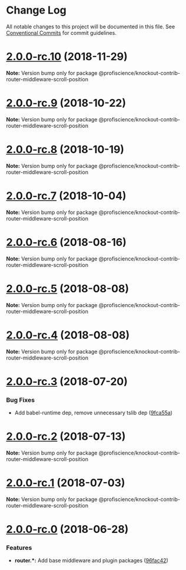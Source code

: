 # Change Log

All notable changes to this project will be documented in this file.
See [Conventional Commits](https://conventionalcommits.org) for commit guidelines.

# [2.0.0-rc.10](https://github.com/Profiscience/knockout-contrib/compare/@profiscience/knockout-contrib-router-middleware-scroll-position@2.0.0-rc.9...@profiscience/knockout-contrib-router-middleware-scroll-position@2.0.0-rc.10) (2018-11-29)

**Note:** Version bump only for package @profiscience/knockout-contrib-router-middleware-scroll-position

# [2.0.0-rc.9](https://github.com/Profiscience/knockout-contrib/compare/@profiscience/knockout-contrib-router-middleware-scroll-position@2.0.0-rc.8...@profiscience/knockout-contrib-router-middleware-scroll-position@2.0.0-rc.9) (2018-10-22)

**Note:** Version bump only for package @profiscience/knockout-contrib-router-middleware-scroll-position

# [2.0.0-rc.8](https://github.com/Profiscience/knockout-contrib/compare/@profiscience/knockout-contrib-router-middleware-scroll-position@2.0.0-rc.7...@profiscience/knockout-contrib-router-middleware-scroll-position@2.0.0-rc.8) (2018-10-19)

**Note:** Version bump only for package @profiscience/knockout-contrib-router-middleware-scroll-position

<a name="2.0.0-rc.7"></a>

# [2.0.0-rc.7](https://github.com/Profiscience/knockout-contrib/compare/@profiscience/knockout-contrib-router-middleware-scroll-position@2.0.0-rc.6...@profiscience/knockout-contrib-router-middleware-scroll-position@2.0.0-rc.7) (2018-10-04)

**Note:** Version bump only for package @profiscience/knockout-contrib-router-middleware-scroll-position

<a name="2.0.0-rc.6"></a>

# [2.0.0-rc.6](https://github.com/Profiscience/knockout-contrib/compare/@profiscience/knockout-contrib-router-middleware-scroll-position@2.0.0-rc.5...@profiscience/knockout-contrib-router-middleware-scroll-position@2.0.0-rc.6) (2018-08-16)

**Note:** Version bump only for package @profiscience/knockout-contrib-router-middleware-scroll-position

<a name="2.0.0-rc.5"></a>

# [2.0.0-rc.5](https://github.com/Profiscience/knockout-contrib/compare/@profiscience/knockout-contrib-router-middleware-scroll-position@2.0.0-rc.4...@profiscience/knockout-contrib-router-middleware-scroll-position@2.0.0-rc.5) (2018-08-08)

**Note:** Version bump only for package @profiscience/knockout-contrib-router-middleware-scroll-position

<a name="2.0.0-rc.4"></a>

# [2.0.0-rc.4](https://github.com/Profiscience/knockout-contrib/compare/@profiscience/knockout-contrib-router-middleware-scroll-position@2.0.0-rc.3...@profiscience/knockout-contrib-router-middleware-scroll-position@2.0.0-rc.4) (2018-08-08)

**Note:** Version bump only for package @profiscience/knockout-contrib-router-middleware-scroll-position

<a name="2.0.0-rc.3"></a>

# [2.0.0-rc.3](https://github.com/Profiscience/knockout-contrib/compare/@profiscience/knockout-contrib-router-middleware-scroll-position@2.0.0-rc.2...@profiscience/knockout-contrib-router-middleware-scroll-position@2.0.0-rc.3) (2018-07-20)

### Bug Fixes

- Add babel-runtime dep, remove unnecessary tslib dep ([9fca55a](https://github.com/Profiscience/knockout-contrib/commit/9fca55a))

<a name="2.0.0-rc.2"></a>

# [2.0.0-rc.2](https://github.com/Profiscience/knockout-contrib/compare/@profiscience/knockout-contrib-router-middleware-scroll-position@2.0.0-rc.1...@profiscience/knockout-contrib-router-middleware-scroll-position@2.0.0-rc.2) (2018-07-13)

**Note:** Version bump only for package @profiscience/knockout-contrib-router-middleware-scroll-position

<a name="2.0.0-rc.1"></a>

# [2.0.0-rc.1](https://github.com/Profiscience/knockout-contrib/compare/@profiscience/knockout-contrib-router-middleware-scroll-position@2.0.0-rc.0...@profiscience/knockout-contrib-router-middleware-scroll-position@2.0.0-rc.1) (2018-07-03)

**Note:** Version bump only for package @profiscience/knockout-contrib-router-middleware-scroll-position

<a name="2.0.0-rc.0"></a>

# [2.0.0-rc.0](https://github.com/Profiscience/knockout-contrib/compare/@profiscience/knockout-contrib-router-middleware-scroll-position@1.0.0-alpha.9...@profiscience/knockout-contrib-router-middleware-scroll-position@2.0.0-rc.0) (2018-06-28)

### Features

- **router.\*:** Add base middleware and plugin packages ([96fac42](https://github.com/Profiscience/knockout-contrib/commit/96fac42))
